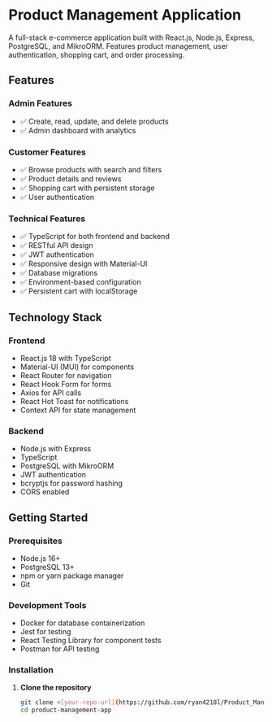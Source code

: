 # Product Management Application

A full-stack e-commerce application built with React.js, Node.js, Express, PostgreSQL, and MikroORM. Features product management, user authentication, shopping cart, and order processing.

## Features

### Admin Features
- ✅ Create, read, update, and delete products
- ✅ Admin dashboard with analytics

### Customer Features
- ✅ Browse products with search and filters
- ✅ Product details and reviews
- ✅ Shopping cart with persistent storage 
- ✅ User authentication 

### Technical Features
- ✅ TypeScript for both frontend and backend
- ✅ RESTful API design
- ✅ JWT authentication
- ✅ Responsive design with Material-UI
- ✅ Database migrations
- ✅ Environment-based configuration
- ✅ Persistent cart with localStorage


## Technology Stack

### Frontend
- React.js 18 with TypeScript
- Material-UI (MUI) for components
- React Router for navigation
- React Hook Form for forms
- Axios for API calls
- React Hot Toast for notifications
- Context API for state management

### Backend
- Node.js with Express
- TypeScript
- PostgreSQL with MikroORM
- JWT authentication
- bcryptjs for password hashing
- CORS enabled

## Getting Started

### Prerequisites
- Node.js 16+ 
- PostgreSQL 13+
- npm or yarn package manager
- Git

### Development Tools
- Docker for database containerization
- Jest for testing
- React Testing Library for component tests
- Postman for API testing

### Installation

1. **Clone the repository**
   ```bash
   git clone <[your-repo-url](https://github.com/ryan4218l/Product_Management_App.git)>
   cd product-management-app
